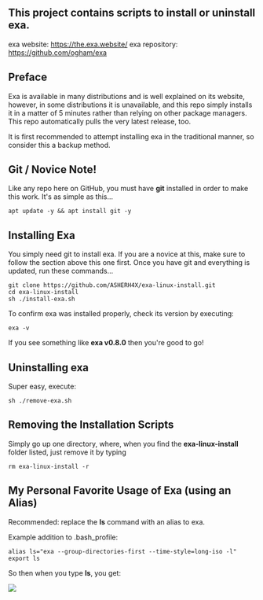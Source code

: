 
## This project contains scripts to install or uninstall exa.

exa website:    https://the.exa.website/
exa repository: https://github.com/ogham/exa

## Preface
Exa is available in many distributions and is well explained on its website, however, in some distributions it is unavailable, and this repo simply installs it in a matter of 5 minutes rather than relying on other package managers.  This repo automatically pulls the very latest release, too.

It is first recommended to  attempt installing exa in the traditional manner, so consider this a backup method.

## Git / Novice Note!
Like any repo here on GitHub, you must have **git** installed in order to make this work.  It's as simple as this...

    apt update -y && apt install git -y
    

## Installing Exa
You simply need git to install exa. If you are a novice at this, make sure to follow the section above this one first.
Once you have git and everything is updated, run these commands...

    git clone https://github.com/ASHERH4X/exa-linux-install.git
    cd exa-linux-install
    sh ./install-exa.sh

To confirm exa was installed properly, check its version by executing:

    exa -v

If you see something like **exa v0.8.0** then you're good to go!

## Uninstalling exa
Super easy, execute:

    sh ./remove-exa.sh

## Removing the Installation Scripts
Simply go up one directory, where, when you find the **exa-linux-install** folder listed, just remove it by typing

    rm exa-linux-install -r

## My Personal Favorite Usage of Exa (using an Alias)
Recommended: replace the **ls** command with an alias to exa.

Example addition to .bash_profile:

    alias ls="exa --group-directories-first --time-style=long-iso -l"
    export ls
So then when you type **ls**, you get:

![
](https://github.com/ASHERH4X/exa-linux-install/blob/master/alias-screenshot.png?raw=true)
